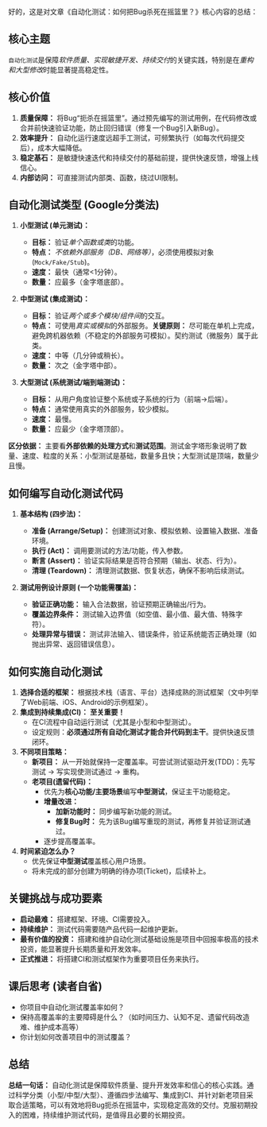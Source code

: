 好的，这是对文章《自动化测试：如何把Bug杀死在摇篮里？》核心内容的总结：

## 核心主题

`自动化测试`是保障*软件质量、实现敏捷开发、持续交付*的关键实践，特别是在*重构和大型修改*时能显著提高稳定性。

## 核心价值

1.  **质量保障：** 将Bug“扼杀在摇篮里”。通过预先编写的测试用例，在代码修改或合并前快速验证功能，防止回归错误（修复一个Bug引入新Bug）。
2.  **效率提升：** 自动化运行速度远超手工测试，可频繁执行（如每次代码提交后），成本大幅降低。
3.  **稳定基石：** 是敏捷快速迭代和持续交付的基础前提，提供快速反馈，增强上线信心。
4.  **内部访问：** 可直接测试内部类、函数，绕过UI限制。

## 自动化测试类型 (Google分类法)

1.  **小型测试 (单元测试)：**
    *   **目标：** 验证*单个函数或类*的功能。
    *   **特点：** *不依赖外部服务（DB、网络等）*，必须使用模拟对象(`Mock/Fake/Stub`)。
    *   **速度：** 最快（通常<1分钟）。
    *   **数量：** 应最多（金字塔底部）。

2.  **中型测试 (集成测试)：**
    *   **目标：** 验证*两个或多个模块/组件间*的交互。
    *   **特点：** 可使用*真实或模拟*的外部服务。**关键原则：** 尽可能在单机上完成，避免跨机器依赖（不稳定的外部服务可模拟）。契约测试（微服务）属于此类。
    *   **速度：** 中等（几分钟或稍长）。
    *   **数量：** 次之（金字塔中部）。

3.  **大型测试 (系统测试/端到端测试)：**
    *   **目标：** 从用户角度验证整个系统或子系统的行为（前端->后端）。
    *   **特点：** 通常使用真实的外部服务，较少模拟。
    *   **速度：** 最慢。
    *   **数量：** 应最少（金字塔顶部）。

**区分依据：** 主要看**外部依赖的处理方式**和**测试范围**。测试金字塔形象说明了数量、速度、粒度的关系：小型测试是基础，数量多且快；大型测试是顶端，数量少且慢。

## 如何编写自动化测试代码

1.  **基本结构 (四步法)：**
    *   **准备 (Arrange/Setup)：** 创建测试对象、模拟依赖、设置输入数据、准备环境。
    *   **执行 (Act)：** 调用要测试的方法/功能，传入参数。
    *   **断言 (Assert)：** 验证实际结果是否符合预期（输出、状态、行为）。
    *   **清理 (Teardown)：** 清理测试数据、恢复状态，确保不影响后续测试。

2.  **测试用例设计原则 (一个功能需覆盖)：**
    *   **验证正确功能：** 输入合法数据，验证预期正确输出/行为。
    *   **覆盖边界条件：** 测试输入边界值（如空值、最小值、最大值、特殊字符）。
    *   **处理异常与错误：** 测试非法输入、错误条件，验证系统能否正确处理（如抛出异常、返回错误信息）。

## 如何实施自动化测试

1.  **选择合适的框架：** 根据技术栈（语言、平台）选择成熟的测试框架（文中列举了Web前端、iOS、Android的示例框架）。
2.  **集成到持续集成(CI)：** **至关重要！**
    *   在CI流程中自动运行测试（尤其是小型和中型测试）。
    *   设定规则：**必须通过所有自动化测试才能合并代码到主干**。提供快速反馈闭环。
3.  **不同项目策略：**
    *   **新项目：** 从一开始就保持一定覆盖率。可尝试测试驱动开发(TDD)：先写测试 -> 写实现使测试通过 -> 重构。
    *   **老项目(遗留代码)：**
        *   优先为**核心功能/主要场景**编写**中型测试**，保证主干功能稳定。
        *   **增量改进：**
            *   **加新功能时：** 同步编写新功能的测试。
            *   **修复Bug时：** 先为该Bug编写重现的测试，再修复并验证测试通过。
        *   逐步提高覆盖率。
4.  **时间紧迫怎么办？**
    *   优先保证**中型测试**覆盖核心用户场景。
    *   将未完成的部分创建为明确的待办项(Ticket)，后续补上。

## 关键挑战与成功要素

*   **启动最难：** 搭建框架、环境、CI需要投入。
*   **持续维护：** 测试代码需要随产品代码一起维护更新。
*   **最有价值的投资：** 搭建和维护自动化测试基础设施是项目中回报率极高的技术投资，能显著提升长期质量和开发效率。
*   **正式推进：** 将搭建CI和测试框架作为重要项目任务来执行。

## 课后思考 (读者自省)
*   你项目中自动化测试覆盖率如何？
*   保持高覆盖率的主要障碍是什么？（如时间压力、认知不足、遗留代码改造难、维护成本高等）
*   你计划如何改善项目中的测试覆盖？

## 总结
**总结一句话：** 自动化测试是保障软件质量、提升开发效率和信心的核心实践。通过科学分类（小型/中型/大型）、遵循四步法编写、集成到CI、并针对新老项目采取合适策略，可以有效地将Bug扼杀在摇篮中，实现稳定高效的交付。克服初期投入的困难，持续维护测试代码，是值得且必要的长期投资。